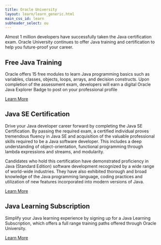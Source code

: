 ```yaml
---
title: Oracle University
layout: learn/learn_generic.html
main_css_id: learn
subheader_select: ou
---
```



Almost 1 million developers have successfully taken the Java certification exam. Oracle University continues to offer Java training and certification to help you future-proof your career.

## Free Java Training

Oracle offers 15 free modules to learn Java programming basics such as variables, classes, objects, loops, arrays, and decision constructs. Upon completion of the assessment exam, developers will earn a digital Oracle Java Explorer Badge to post on your professional profile

<a href="https://learn.oracle.com/ols/learning-path/java-explorer/40805/79726" class="btn btn-success" id="primary-button">Learn More</a>


## Java SE Certification

Drive your Java developer career forward by completing the Java SE Certification. By passing the required exam, a certified individual proves tremendous fluency in Java SE and acquisition of the valuable professional skills required to be a Java software developer. This includes a deep understanding of object-orientation, functional programming through lambda expressions and streams, and modularity.

Candidates who hold this certification have demonstrated proficiency in Java (Standard Edition) software development recognized by a wide range of world-wide industries. They have also exhibited thorough and broad knowledge of the Java programming language, coding practices and utilization of new features incorporated into modern versions of Java.

<a href="https://education.oracle.com/oracle-certification-path/pfamily_48" class="btn btn-success" id="primary-button">Learn More</a>


## Java Learning Subscription

Simplify your Java learning experience by signing up for a Java Learning Subscription, which offers a full range training paths offered through Oracle University.

<a href="https://learn.oracle.com/ols/home/java-learning-subscription/40805" class="btn btn-success" id="primary-button">Learn More</a>
